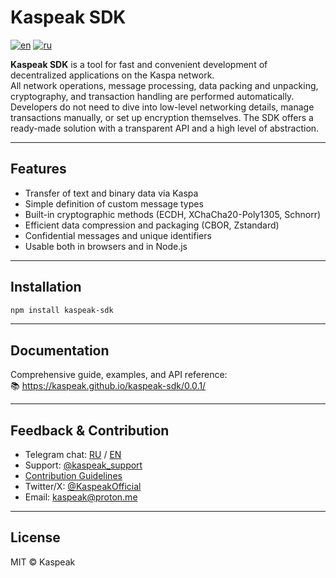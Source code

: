 # Kaspeak SDK

[![en](https://img.shields.io/badge/lang-en-red.svg)](./README.md)
[![ru](https://img.shields.io/badge/lang-ru-green.svg)](./README.ru.md)

**Kaspeak SDK** is a tool for fast and convenient development of decentralized applications on the Kaspa network.  
All network operations, message processing, data packing and unpacking, cryptography, and transaction handling are performed automatically. Developers do not need to dive into low-level networking details, manage transactions manually, or set up encryption themselves. The SDK offers a ready-made solution with a transparent API and a high level of abstraction.

---

## Features

- Transfer of text and binary data via Kaspa
- Simple definition of custom message types
- Built-in cryptographic methods (ECDH, XChaCha20-Poly1305, Schnorr)
- Efficient data compression and packaging (CBOR, Zstandard)
- Confidential messages and unique identifiers
- Usable both in browsers and in Node.js

---

## Installation

```bash
npm install kaspeak-sdk
```

---

## Documentation

Comprehensive guide, examples, and API reference:  
📚 https://kaspeak.github.io/kaspeak-sdk/0.0.1/

---

## Feedback & Contribution

* Telegram chat: [RU](https://t.me/kaspeak_ru) / [EN](https://t.me/kaspeak_en)
* Support: [@kaspeak\_support](https://t.me/kaspeak_support)
* [Contribution Guidelines](./docs/en/05-meta/contributing.md)
* Twitter/X: [@KaspeakOfficial](https://x.com/KaspeakOfficial)
* Email: [kaspeak@proton.me](mailto:kaspeak@proton.me)

---

## License

MIT © Kaspeak

